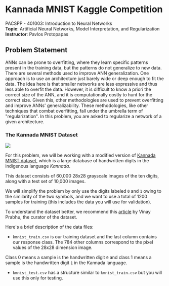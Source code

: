 # Kannada MNIST Kaggle Competition
PACSPP - 401003: Introduction to Neural Networks  
**Topic**: Artificial Neural Networks, Model Interpretation, and Regularization  
**Instructor**: Pavlos Protopapas

## Problem Statement

ANNs can be prone to overfitting, where they learn specific patterns present in the training data, but the patterns do not generalize to new data.
There are several methods used to improve ANN generalization. 
One approach is to use an architecture just barely wide or deep enough to fit the data. The idea here is that smaller networks are less expressive and thus less able to overfit the data.
However, it is difficult to know a priori the correct size of the ANN, and it is computationally costly to hunt for the correct size. Given this, other methodologies are used to prevent overfitting and improve ANNs' generalizability. These methodologies, like other techniques that combat overfitting, fall under the umbrella term of "regularization".
In this problem, you are asked to regularize a network of a given architecture.

### The Kannada MNIST Dataset

![](https://www.googleapis.com/download/storage/v1/b/kaggle-user-content/o/inbox%2F3630446%2F1e01bcc28b5ccb7ad38a4ffefb13cde0%2Fwondu.png?generation=1603204077179447&alt=media)

For this problem, we will be working with a modified version of [Kannada MNIST dataset](https://arxiv.org/pdf/1908.01242.pdf), which is a large database of handwritten digits in the indigenous language *Kannada*.

This dataset consists of 60,000 28x28 grayscale images of the ten digits, along with a test set of 10,000 images. 

We will simplify the problem by only use the digits labeled `0` and `1` owing to the similarity of the two symbols, and we want to use a total of 1200 samples for training (this includes the data you will use for validation).

To understand the dataset better, we recommend this [article](https://towardsdatascience.com/a-new-handwritten-digits-dataset-in-ml-town-kannada-mnist-69df0f2d1456) by Vinay Prabhu, the curator of the dataset.

Here's a brief description of the data files:

- `kmnist_train.csv` is our training dataset and the last column contains our response class. The 784 other columns correspond to the pixel values of the 28x28 dimension image.

Class 0 means a sample is the handwritten digit `0` and class 1 means a sample is the handwritten digit `1` in the Kannada language.  

- `kmnist_test.csv` has a structure similar to `kmnist_train.csv` but you will use this only for testing. 

